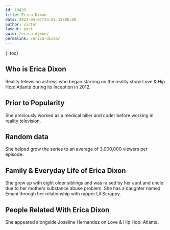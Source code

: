 ```yaml
---
id: 19433
title: Erica Dixon
date: 2021-04-07T23:01:15+00:00
author: victor
layout: post
guid: /erica-dixon/
permalink: /erica-dixon/
---
```



{: toc}


## Who is Erica Dixon



Reality television actress who began starring on the reality show Love & Hip Hop: Atlanta during its inception in 2012. 

                
                
                
## Prior to Popularity



She previously worked as a medical biller and coder before working in reality television. 

                
                
                
## Random data



She helped grow the series to an average of 3,000,000 viewers per episode. 

                
                
                
## Family & Everyday Life of Erica Dixon



She grew up with eight older siblings and was raised by her aunt and uncle due to her mothers substance abuse problem. She has a daughter named Emani through her relationship with rapper Lil Scrappy. 

                
                
                
## People Related With Erica Dixon



She appeared alongside Joseline Hernandez on Love & Hip Hop: Atlanta. 

                
              
            
          
          
          